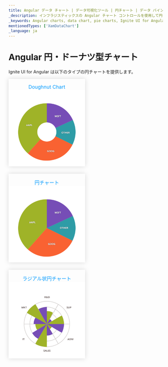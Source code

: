 ```yaml
---
title: Angular データ チャート | データ可視化ツール | 円チャート | データ バインディング | インフラジスティックス
_description: インフラジスティックスの Angular チャート コントロールを使用して円チャート、ドーナツ型チャート、ラジアル円チャートなどの円チャートを作成します。Ignite UI for Angular グラフ タイプについて説明します。
_keywords: Angular charts, data chart, pie charts, Ignite UI for Angular, Infragistics, Angular チャート, データ チャート, 円チャート, インフラジスティックス
mentionedTypes: ['XamDataChart']
_language: ja
---
```


# Angular 円・ドーナツ型チャート

Ignite UI for Angular は以下のタイプの円チャートを提供します。

<section class="feature__container">
    <style>
        .linkContent,
        .linkContent:hover {
            display: flex;
            flex-flow: column;
            align-items: center;
            box-shadow: none;
        }
        .link {
            display: inline-block;
            font-size: 1.0rem;
            color: #0099ff;
            cursor: pointer;
            padding-top: 1.0rem;
            margin-right: 1.0rem;
            margin-bottom: 1.5rem;
            box-shadow: 0 0 15px rgba(0,0,0,.15);
        }
        .link:hover {
            box-shadow: 0 0 15px rgba(0,0,0,.25);
        }
        .img {
            width: 250px;
            height: 250px;
            box-shadow: none;
        }
    </style>
    <body>
        <div class="link" href="doughnut-chart.md">
            <div class="linkContent">
                <div>Doughnut Chart</div>
                <img class="img" src="../images/charts/doughnut-chart-selection.png">
            </div>
        </div>
        <div class="link" href="pie-chart.md">
            <div class="linkContent">
                <div>円チャート</div>
                <img class="img" src="../images/charts/pie-chart-selection.png">
            </div>
        </div>
        <div class="link" href="data-chart-type-radial-pie-series.md">
            <div class="linkContent">
                <div>ラジアル状円チャート</div>
                <img class="img" src="../images/charts/data-chart-type-radial-pie-series.png">
            </div>
        </div>
    </body>
</section>

